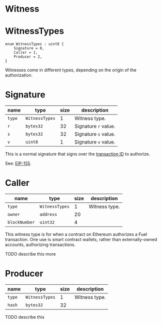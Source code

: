 Witness
===

# WitnessTypes

```
enum WitnessTypes : uint8 {
    Signature = 0,
    Caller = 1,
    Producer = 2,
}
```

Witnesses come in different types, depending on the origin of the authorization.

# Signature

| name   | type           | size | description          |
| ------ | -------------- | ---- | -------------------- |
| `type` | `WitnessTypes` | 1    | Witness type.        |
| `r`    | `bytes32`      | 32   | Signature `r` value. |
| `s`    | `bytes32`      | 32   | Signature `s` value. |
| `v`    | `uint8`        | 1    | Signature `v` value. |

This is a normal signature that signs over the [transaction ID](./Transactions.md) to authorize.

See: [EIP-155](https://github.com/ethereum/EIPs/blob/master/EIPS/eip-155.md).

# Caller

| name          | type           | size | description   |
| ------------- | -------------- | ---- | ------------- |
| `type`        | `WitnessTypes` | 1    | Witness type. |
| `owner`       | `address`      | 20   |               |
| `blockNumber` | `uint32`       | 4    |               |

This witness type is for when a contract on Ethereum authorizes a Fuel transaction. One use is smart contract wallets, rather than externally-owned accounts, authorizing transactions.

TODO describe this more

# Producer

| name   | type           | size | description   |
| ------ | -------------- | ---- | ------------- |
| `type` | `WitnessTypes` | 1    | Witness type. |
| `hash` | `bytes32`      | 32   |               |

TODO describe this
